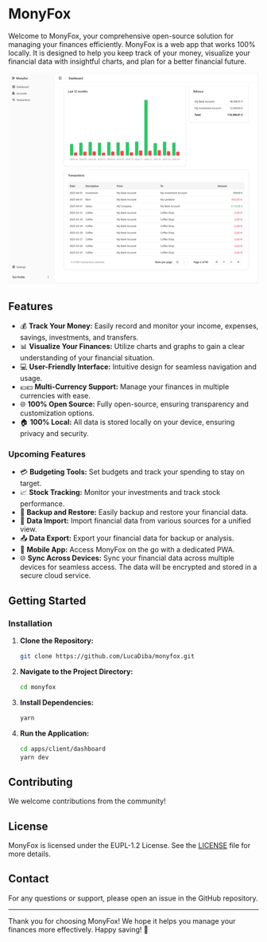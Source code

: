 # MonyFox

Welcome to MonyFox, your comprehensive open-source solution for managing your finances efficiently. MonyFox is a web app that works 100% locally. It is designed to help you keep track of your money, visualize your financial data with insightful charts, and plan for a better financial future.

![MonyFox dashboard screenshot](./images/dashboard.png)

## Features

- 💰 **Track Your Money:** Easily record and monitor your income, expenses, savings, investments, and transfers.
- 📊 **Visualize Your Finances:** Utilize charts and graphs to gain a clear understanding of your financial situation.
- 💻 **User-Friendly Interface:** Intuitive design for seamless navigation and usage.
- 💶💵 **Multi-Currency Support:** Manage your finances in multiple currencies with ease.
- 🌐 **100% Open Source:** Fully open-source, ensuring transparency and customization options.
- 🏠 **100% Local:** All data is stored locally on your device, ensuring privacy and security.

### Upcoming Features

- 💳 **Budgeting Tools:** Set budgets and track your spending to stay on target.
- 📈 **Stock Tracking:** Monitor your investments and track stock performance.
- 💾 **Backup and Restore:** Easily backup and restore your financial data.
- 📂 **Data Import:** Import financial data from various sources for a unified view.
- 📤 **Data Export:** Export your financial data for backup or analysis.
- 📱 **Mobile App:** Access MonyFox on the go with a dedicated PWA.
- 🌐 **Sync Across Devices:** Sync your financial data across multiple devices for seamless access. The data will be encrypted and stored in a secure cloud service.

## Getting Started

### Installation

1. **Clone the Repository:**

   ```bash
   git clone https://github.com/LucaDiba/monyfox.git
   ```

2. **Navigate to the Project Directory:**

   ```bash
   cd monyfox
   ```

3. **Install Dependencies:**

   ```bash
   yarn
   ```

4. **Run the Application:**
   ```bash
   cd apps/client/dashboard
   yarn dev
   ```

## Contributing

We welcome contributions from the community!

## License

MonyFox is licensed under the EUPL-1.2 License. See the [LICENSE](LICENSE.md) file for more details.

## Contact

For any questions or support, please open an issue in the GitHub repository.

---

Thank you for choosing MonyFox! We hope it helps you manage your finances more effectively. Happy saving! 🎉
